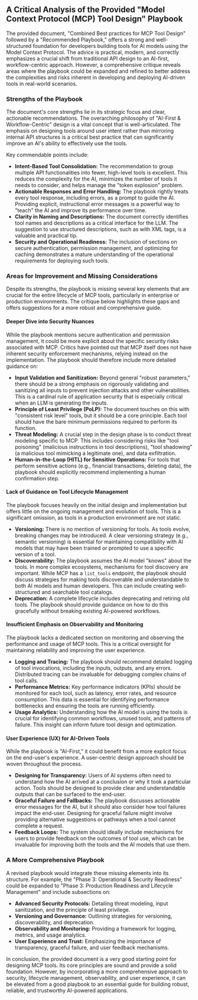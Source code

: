 ## A Critical Analysis of the Provided "Model Context Protocol (MCP) Tool Design" Playbook

The provided document, "Combined Best practices for MCP Tool Design" followed by a "Recommended Playbook," offers a strong and well-structured foundation for developers building tools for AI models using the Model Context Protocol. The advice is practical, modern, and correctly emphasizes a crucial shift from traditional API design to an AI-first, workflow-centric approach. However, a comprehensive critique reveals areas where the playbook could be expanded and refined to better address the complexities and risks inherent in developing and deploying AI-driven tools in real-world scenarios.

### Strengths of the Playbook

The document's core strengths lie in its strategic focus and clear, actionable recommendations. The overarching philosophy of "AI-First & Workflow-Centric" design is a vital concept that is well-articulated. The emphasis on designing tools around user intent rather than mirroring internal API structures is a critical best practice that can significantly improve an AI's ability to effectively use the tools.

Key commendable points include:

*   **Intent-Based Tool Consolidation:** The recommendation to group multiple API functionalities into fewer, high-level tools is excellent. This reduces the complexity for the AI, minimizes the number of tools it needs to consider, and helps manage the "token explosion" problem.
*   **Actionable Responses and Error Handling:** The playbook rightly treats every tool response, including errors, as a prompt to guide the AI. Providing explicit, instructional error messages is a powerful way to "teach" the AI and improve its performance over time.
*   **Clarity in Naming and Descriptions:** The document correctly identifies tool names and descriptions as a critical interface for the LLM. The suggestion to use structured descriptions, such as with XML tags, is a valuable and practical tip.
*   **Security and Operational Readiness:** The inclusion of sections on secure authentication, permission management, and optimizing for caching demonstrates a mature understanding of the operational requirements for deploying such tools.

### Areas for Improvement and Missing Considerations

Despite its strengths, the playbook is missing several key elements that are crucial for the entire lifecycle of MCP tools, particularly in enterprise or production environments. The critique below highlights these gaps and offers suggestions for a more robust and comprehensive guide.

#### Deeper Dive into Security Nuances

While the playbook mentions secure authentication and permission management, it could be more explicit about the specific security risks associated with MCP. Critics have pointed out that MCP itself does not have inherent security enforcement mechanisms, relying instead on the implementation. The playbook should therefore include more detailed guidance on:

*   **Input Validation and Sanitization:** Beyond general "robust parameters," there should be a strong emphasis on rigorously validating and sanitizing all inputs to prevent injection attacks and other vulnerabilities. This is a cardinal rule of application security that is especially critical when an LLM is generating the inputs.
*   **Principle of Least Privilege (PoLP):** The document touches on this with "consistent risk level" tools, but it should be a core principle. Each tool should have the bare minimum permissions required to perform its function.
*   **Threat Modeling:** A crucial step in the design phase is to conduct threat modeling specific to MCP. This includes considering risks like "tool poisoning" (malicious instructions in tool descriptions), "tool shadowing" (a malicious tool mimicking a legitimate one), and data exfiltration.
*   **Human-in-the-Loop (HITL) for Sensitive Operations:** For tools that perform sensitive actions (e.g., financial transactions, deleting data), the playbook should explicitly recommend implementing a human confirmation step.

#### Lack of Guidance on Tool Lifecycle Management

The playbook focuses heavily on the initial design and implementation but offers little on the ongoing management and evolution of tools. This is a significant omission, as tools in a production environment are not static.

*   **Versioning:** There is no mention of versioning for tools. As tools evolve, breaking changes may be introduced. A clear versioning strategy (e.g., semantic versioning) is essential for maintaining compatibility with AI models that may have been trained or prompted to use a specific version of a tool.
*   **Discoverability:** The playbook assumes the AI model "knows" about the tools. In more complex ecosystems, mechanisms for tool discovery are important. While MCP has a `list_tools` endpoint, the playbook should discuss strategies for making tools discoverable and understandable to both AI models and human developers. This can include creating well-structured and searchable tool catalogs.
*   **Deprecation:** A complete lifecycle includes deprecating and retiring old tools. The playbook should provide guidance on how to do this gracefully without breaking existing AI-powered workflows.

#### Insufficient Emphasis on Observability and Monitoring

The playbook lacks a dedicated section on monitoring and observing the performance and usage of MCP tools. This is a critical oversight for maintaining reliability and improving the user experience.

*   **Logging and Tracing:** The playbook should recommend detailed logging of tool invocations, including the inputs, outputs, and any errors. Distributed tracing can be invaluable for debugging complex chains of tool calls.
*   **Performance Metrics:** Key performance indicators (KPIs) should be monitored for each tool, such as latency, error rates, and resource consumption. This data is essential for identifying performance bottlenecks and ensuring the tools are running efficiently.
*   **Usage Analytics:** Understanding how the AI model is using the tools is crucial for identifying common workflows, unused tools, and patterns of failure. This insight can inform future tool design and optimization.

#### User Experience (UX) for AI-Driven Tools

While the playbook is "AI-First," it could benefit from a more explicit focus on the end-user's experience. A user-centric design approach should be woven throughout the process.

*   **Designing for Transparency:** Users of AI systems often need to understand how the AI arrived at a conclusion or why it took a particular action. Tools should be designed to provide clear and understandable outputs that can be surfaced to the end-user.
*   **Graceful Failure and Fallbacks:** The playbook discusses actionable error messages for the AI, but it should also consider how tool failures impact the end-user. Designing for graceful failure might involve providing alternative suggestions or pathways when a tool cannot complete a request.
*   **Feedback Loops:** The system should ideally include mechanisms for users to provide feedback on the outcomes of tool use, which can be invaluable for improving both the tools and the AI models that use them.

### A More Comprehensive Playbook

A revised playbook would integrate these missing elements into its structure. For example, the "Phase 3: Operational & Security Readiness" could be expanded to "Phase 3: Production Readiness and Lifecycle Management" and include subsections on:

*   **Advanced Security Protocols:** Detailing threat modeling, input sanitization, and the principle of least privilege.
*   **Versioning and Governance:** Outlining strategies for versioning, discoverability, and deprecation.
*   **Observability and Monitoring:** Providing a framework for logging, metrics, and usage analytics.
*   **User Experience and Trust:** Emphasizing the importance of transparency, graceful failure, and user feedback mechanisms.

In conclusion, the provided document is a very good starting point for designing MCP tools. Its core principles are sound and provide a solid foundation. However, by incorporating a more comprehensive approach to security, lifecycle management, observability, and user experience, it can be elevated from a good playbook to an essential guide for building robust, reliable, and trustworthy AI-powered applications.